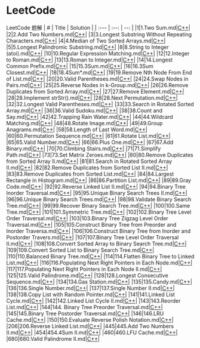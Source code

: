 # LeetCode
LeetCode 题解
| #   |  Title  |  Solution  |
| :--- | :--: | --: |
|1|1.Two Sum.md|[C++](https://github.com/starFalll/LeetCode/blob/master/1.Two%20Sum.md)|
|2|2.Add Two Numbers.md|[C++](https://github.com/starFalll/LeetCode/blob/master/2.Add%20Two%20Numbers.md)|
|3|3.Longest Substring Without Repeating Characters.md|[C++](https://github.com/starFalll/LeetCode/blob/master/3.Longest%20Substring%20Without%20Repeating%20Characters.md)|
|4|4.Median of Two Sorted Arrays.md|[C++](https://github.com/starFalll/LeetCode/blob/master/4.Median%20of%20Two%20Sorted%20Arrays.md)|
|5|5.Longest Palindromic Substring.md|[C++](https://github.com/starFalll/LeetCode/blob/master/5.Longest%20Palindromic%20Substring.md)|
|8|8.String to Integer (atoi).md|[C++](https://github.com/starFalll/LeetCode/blob/master/8.String%20to%20Integer%20(atoi).md)|
|10|10.Regular Expression Matching.md|[C++](https://github.com/starFalll/LeetCode/blob/master/10.Regular%20Expression%20Matching.md)|
|12|12.Integer to Roman.md|[C++](https://github.com/starFalll/LeetCode/blob/master/12.Integer%20to%20Roman.md)|
|13|13.Roman to Integer.md|[C++](https://github.com/starFalll/LeetCode/blob/master/13.Roman%20to%20Integer.md)|
|14|14.Longest Common Prefix.md|[C++](https://github.com/starFalll/LeetCode/blob/master/14.Longest%20Common%20Prefix.md)|
|15|15.3Sum.md|[C++](https://github.com/starFalll/LeetCode/blob/master/15.3Sum.md)|
|16|16.3Sum Closest.md|[C++](https://github.com/starFalll/LeetCode/blob/master/16.3Sum%20Closest.md)|
|18|18.4Sum*.md|[C++](https://github.com/starFalll/LeetCode/blob/master/18.4Sum*.md)|
|19|19.Remove Nth Node From End of List.md|[C++](https://github.com/starFalll/LeetCode/blob/master/19.Remove%20Nth%20Node%20From%20End%20of%20List.md)|
|20|20.Valid Parentheses.md|[C++](https://github.com/starFalll/LeetCode/blob/master/20.Valid%20Parentheses.md)|
|24|24.Swap Nodes in Pairs.md|[C++](https://github.com/starFalll/LeetCode/blob/master/24.Swap%20Nodes%20in%20Pairs.md)|
|25|25.Reverse Nodes in k-Group.md|[C++](https://github.com/starFalll/LeetCode/blob/master/25.Reverse%20Nodes%20in%20k-Group.md)|
|26|26.Remove Duplicates from Sorted Array.md|[C++](https://github.com/starFalll/LeetCode/blob/master/26.Remove%20Duplicates%20from%20Sorted%20Array.md)|
|27|27.Remove Element.md|[C++](https://github.com/starFalll/LeetCode/blob/master/27.Remove%20Element.md)|
|28|28.Implement strStr().md|[C++](https://github.com/starFalll/LeetCode/blob/master/28.Implement%20strStr().md)|
|28|28.Next Permutation.md|[C++](https://github.com/starFalll/LeetCode/blob/master/28.Next%20Permutation.md)|
|32|32.Longest Valid Parentheses.md|[C++](https://github.com/starFalll/LeetCode/blob/master/32.Longest%20Valid%20Parentheses.md)|
|33|33.Search in Rotated Sorted Array.md|[C++](https://github.com/starFalll/LeetCode/blob/master/33.Search%20in%20Rotated%20Sorted%20Array.md)|
|36|36.Valid Sudoku.md|[C++](https://github.com/starFalll/LeetCode/blob/master/36.Valid%20Sudoku.md)|
|38|38.Count and Say.md|[C++](https://github.com/starFalll/LeetCode/blob/master/38.Count%20and%20Say.md)|
|42|42.Trapping Rain Water.md|[C++](https://github.com/starFalll/LeetCode/blob/master/%2042.Trapping%20Rain%20Water.md)|
|44|44.Wildcard Matching.md|[C++](https://github.com/starFalll/LeetCode/blob/master/44.Wildcard%20Matching.md)|
|48|48.Rotate Image.md|[C++](https://github.com/starFalll/LeetCode/blob/master/%2048.Rotate%20Image.md)|
|49|49.Group Anagrams.md|[C++](https://github.com/starFalll/LeetCode/blob/master/49.Group%20Anagrams.md)|
|58|58.Length of Last Word.md|[C++](https://github.com/starFalll/LeetCode/blob/master/58.Length%20of%20Last%20Word.md)|
|60|60.Permutation Sequence.md|[C++](https://github.com/starFalll/LeetCode/blob/master/60.Permutation%20Sequence.md)|
|61|61.Rotate List.md|[C++](https://github.com/starFalll/LeetCode/blob/master/61.Rotate%20List.md)|
|65|65.Valid Number.md|[C++](https://github.com/starFalll/LeetCode/blob/master/65.Valid%20Number.md)|
|66|66.Plus One.md|[C++](https://github.com/starFalll/LeetCode/blob/master/66.Plus%20One.md)|
|67|67.Add Binary.md|[C++](https://github.com/starFalll/LeetCode/blob/master/67.Add%20Binary.md)|
|70|70.Climbing Stairs.md|[C++](https://github.com/starFalll/LeetCode/blob/master/70.Climbing%20Stairs.md)|
|71|71.Simplify Path.md|[C++](https://github.com/starFalll/LeetCode/blob/master/71.Simplify%20Path.md)|
|73|73.Set Matrix Zeroes.md|[C++](https://github.com/starFalll/LeetCode/blob/master/73.Set%20Matrix%20Zeroes.md)|
|80|80.Remove Duplicates from Sorted Array II.md|[C++](https://github.com/starFalll/LeetCode/blob/master/80.Remove%20Duplicates%20from%20Sorted%20Array%20II.md)|
|81|81.Search in Rotated Sorted Array II.md|[C++](https://github.com/starFalll/LeetCode/blob/master/81.Search%20in%20Rotated%20Sorted%20Array%20II.md)|
|82|82.Remove Duplicates from Sorted List II.md|[C++](https://github.com/starFalll/LeetCode/blob/master/82.Remove%20Duplicates%20from%20Sorted%20List%20II.md)|
|83|83.Remove Duplicates from Sorted List.md|[C++](https://github.com/starFalll/LeetCode/blob/master/83.Remove%20Duplicates%20from%20Sorted%20List.md)|
|84|84.Largest Rectangle in Histogram.md|[C++](https://github.com/starFalll/LeetCode/blob/master/84.Largest%20Rectangle%20in%20Histogram.md)|
|86|86.Partition List.md|[C++](https://github.com/starFalll/LeetCode/blob/master/86.Partition%20List.md)|
|89|89.Gray Code.md|[C++](https://github.com/starFalll/LeetCode/blob/master/89.Gray%20Code.md)|
|92|92.Reverse Linked List II.md|[C++](https://github.com/starFalll/LeetCode/blob/master/92.Reverse%20Linked%20List%20II.md)|
|94|94.Binary Tree Inorder Traversal.md|[C++](https://github.com/starFalll/LeetCode/blob/master/94.Binary%20Tree%20Inorder%20Traversal.md)|
|95|95.Unique Binary Search Trees II.md|[C++](https://github.com/starFalll/LeetCode/blob/master/95.Unique%20Binary%20Search%20Trees%20II.md)|
|96|96.Unique Binary Search Trees.md|[C++](https://github.com/starFalll/LeetCode/blob/master/96.Unique%20Binary%20Search%20Trees.md)|
|98|98.Validate Binary Search Tree.md|[C++](https://github.com/starFalll/LeetCode/blob/master/98.Validate%20Binary%20Search%20Tree.md)|
|99|99.Recover Binary Search Tree.md|[C++](https://github.com/starFalll/LeetCode/blob/master/99.Recover%20Binary%20Search%20Tree.md)|
|100|100.Same Tree.md|[C++](https://github.com/starFalll/LeetCode/blob/master/100.Same%20Tree.md)|
|101|101.Symmetric Tree.md|[C++](https://github.com/starFalll/LeetCode/blob/master/101.Symmetric%20Tree.md)|
|102|102.Binary Tree Level Order Traversal.md|[C++](https://github.com/starFalll/LeetCode/blob/master/102.Binary%20Tree%20Level%20Order%20Traversal.md)|
|103|103.Binary Tree Zigzag Level Order Traversal.md|[C++](https://github.com/starFalll/LeetCode/blob/master/103.Binary%20Tree%20Zigzag%20Level%20Order%20Traversal.md)|
|105|105.Construct Binary Tree from Preorder and Inorder Traversa.md|[C++](https://github.com/starFalll/LeetCode/blob/master/105.Construct%20Binary%20Tree%20from%20Preorder%20and%20Inorder%20Traversa.md)|
|106|106.Construct Binary Tree from Inorder and Postorder Travers.md|[C++](https://github.com/starFalll/LeetCode/blob/master/106.Construct%20Binary%20Tree%20from%20Inorder%20and%20Postorder%20Travers.md)|
|107|107.Binary Tree Level Order Traversal II.md|[C++](https://github.com/starFalll/LeetCode/blob/master/107.Binary%20Tree%20Level%20Order%20Traversal%20II.md)|
|108|108.Convert Sorted Array to Binary Search Tree.md|[C++](https://github.com/starFalll/LeetCode/blob/master/108.Convert%20Sorted%20Array%20to%20Binary%20Search%20Tree.md)|
|109|109.Convert Sorted List to Binary Search Tree.md|[C++](https://github.com/starFalll/LeetCode/blob/master/109.Convert%20Sorted%20List%20to%20Binary%20Search%20Tree.md)|
|110|110.Balanced Binary Tree.md|[C++](https://github.com/starFalll/LeetCode/blob/master/110.Balanced%20Binary%20Tree.md)|
|114|114.Flatten Binary Tree to Linked List.md|[C++](https://github.com/starFalll/LeetCode/blob/master/114.Flatten%20Binary%20Tree%20to%20Linked%20List.md)|
|116|116.Populating Next Right Pointers in Each Node.md|[C++](https://github.com/starFalll/LeetCode/blob/master/116.Populating%20Next%20Right%20Pointers%20in%20Each%20Node.md)|
|117|117.Populating Next Right Pointers in Each Node II.md|[C++](https://github.com/starFalll/LeetCode/blob/master/117.Populating%20Next%20Right%20Pointers%20in%20Each%20Node%20II.md)|
|125|125.Valid Palindrome.md|[C++](https://github.com/starFalll/LeetCode/blob/master/125.Valid%20Palindrome.md)|
|128|128.Longest Consecutive Sequence.md|[C++](https://github.com/starFalll/LeetCode/blob/master/128.Longest%20Consecutive%20Sequence.md)|
|134|134.Gas Station.md|[C++](https://github.com/starFalll/LeetCode/blob/master/134.Gas%20Station.md)|
|135|135.Candy.md|[C++](https://github.com/starFalll/LeetCode/blob/master/135.Candy.md)|
|136|136.Single Number.md|[C++](https://github.com/starFalll/LeetCode/blob/master/136.Single%20Number.md)|
|137|137.Single Number II.md|[C++](https://github.com/starFalll/LeetCode/blob/master/137.Single%20Number%20II.md)|
|138|138.Copy List with Random Pointer.md|[C++](https://github.com/starFalll/LeetCode/blob/master/138.Copy%20List%20with%20Random%20Pointer.md)|
|141|141.Linked List Cycle.md|[C++](https://github.com/starFalll/LeetCode/blob/master/141.Linked%20List%20Cycle.md)|
|142|142.Linked List Cycle II.md|[C++](https://github.com/starFalll/LeetCode/blob/master/142.Linked%20List%20Cycle%20II.md)|
|143|143.Reorder List.md|[C++](https://github.com/starFalll/LeetCode/blob/master/143.Reorder%20List.md)|
|144|144. Binary Tree Preorder Traversal.md|[C++](https://github.com/starFalll/LeetCode/blob/master/144.%20Binary%20Tree%20Preorder%20Traversal.md)|
|145|145.Binary Tree Postorder Traversal.md|[C++](https://github.com/starFalll/LeetCode/blob/master/145.Binary%20Tree%20Postorder%20Traversal.md)|
|146|146.LRU Cache.md|[C++](https://github.com/starFalll/LeetCode/blob/master/146.LRU%20Cache.md)|
|150|150.Evaluate Reverse Polish Notation.md|[C++](https://github.com/starFalll/LeetCode/blob/master/150.Evaluate%20Reverse%20Polish%20Notation.md)|
|206|206.Reverse Linked List.md|[C++](https://github.com/starFalll/LeetCode/blob/master/206.Reverse%20Linked%20List.md)|
|445|445.Add Two Numbers II.md|[C++](https://github.com/starFalll/LeetCode/blob/master/445.Add%20Two%20Numbers%20II.md)|
|454|454.4Sum II.md|[C++](https://github.com/starFalll/LeetCode/blob/master/454.4Sum%20II.md)|
|460|460.LFU Cache.md|[C++](https://github.com/starFalll/LeetCode/blob/master/460.LFU%20Cache.md)|
|680|680.Valid Palindrome II.md|[C++](https://github.com/starFalll/LeetCode/blob/master/680.Valid%20Palindrome%20II.md)|
